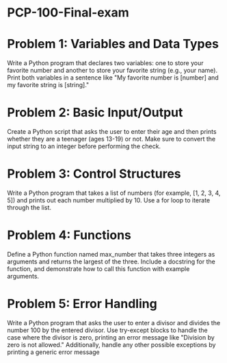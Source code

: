 # PCP-100-Final-exam

# Problem 1: Variables and Data Types
Write a Python program that declares two variables: one to store your favorite number and another
to store your favorite string (e.g., your name). Print both variables in a sentence like "My favorite
number is [number] and my favorite string is [string]."
# Problem 2: Basic Input/Output
Create a Python script that asks the user to enter their age and then prints whether they are a
teenager (ages 13-19) or not. Make sure to convert the input string to an integer before performing
the check.
# Problem 3: Control Structures
Write a Python program that takes a list of numbers (for example, [1, 2, 3, 4, 5]) and prints out each
number multiplied by 10. Use a for loop to iterate through the list.
# Problem 4: Functions
Define a Python function named max_number that takes three integers as arguments and returns
the largest of the three. Include a docstring for the function, and demonstrate how to call this
function with example arguments.
# Problem 5: Error Handling
Write a Python program that asks the user to enter a divisor and divides the number 100 by the
entered divisor. Use try-except blocks to handle the case where the divisor is zero, printing an error
message like "Division by zero is not allowed." Additionally, handle any other possible exceptions by
printing a generic error message
